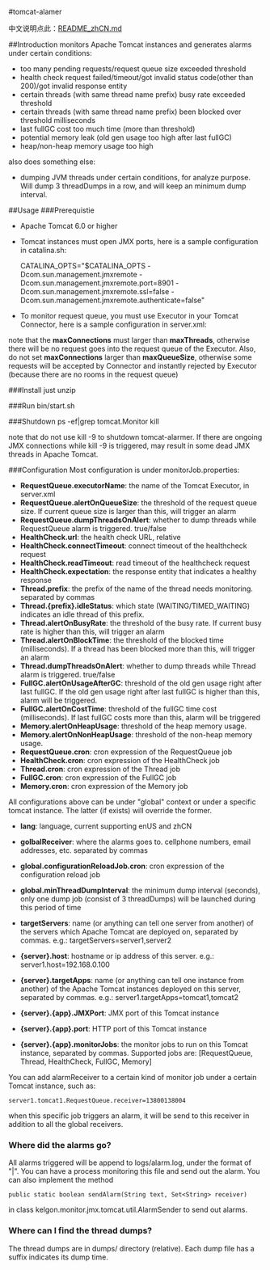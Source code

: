 #tomcat-alamer

中文说明点此：[README_zhCN.md](/README_zhCN.md)

##Introduction
monitors Apache Tomcat instances and generates alarms under certain conditions:

- too many pending requests/request queue size exceeded threshold
- health check request failed/timeout/got invalid status code(other than 200)/got invalid response entity
- certain threads (with same thread name prefix) busy rate exceeded threshold
- certain threads (with same thread name prefix) been blocked over threshold milliseconds
- last fullGC cost too much time (more than threshold)
- potential memory leak (old gen usage too high after last fullGC)
- heap/non-heap memory usage too high

also does something else:

- dumping JVM threads under certain conditions, for analyze purpose. Will dump 3 threadDumps in a row, and will keep an minimum dump interval.

##Usage
###Prerequistie
- Apache Tomcat 6.0 or higher
- Tomcat instances must open JMX ports, here is a sample configuration in catalina.sh:

	CATALINA_OPTS="$CATALINA_OPTS
	-Dcom.sun.management.jmxremote
	-Dcom.sun.management.jmxremote.port=8901
	-Dcom.sun.management.jmxremote.ssl=false
	-Dcom.sun.management.jmxremote.authenticate=false"

- To monitor request queue, you must use Executor in your Tomcat Connector, here is a sample configuration in server.xml:

	<Executor name="tomcatThreadPool" namePrefix="catalina-exec-" maxThreads="200" minSpareThreads="50" maxQueueSize="3000" />
	<Connector port="8080" protocol="org.apache.coyote.http11.Http11NioProtocol" executor="tomcatThreadPool" maxConnections="2000"/>
 
note that the **maxConnections** must larger than **maxThreads**, otherwise there will be no request goes into the request queue of the Executor.
Also, do not set **maxConnections** larger than **maxQueueSize**, otherwise some requests will be accepted by Connector and instantly rejected by Executor (because there are no rooms in the request queue)

###Install
just unzip

###Run
	bin/start.sh

###Shutdown
	ps -ef|grep tomcat.Monitor
	kill <pid>

note that do not use kill -9 to shutdown tomcat-alarmer. If there are ongoing JMX connections while kill -9 is triggered, may result in some dead JMX threads in Apache Tomcat.

###Configuration
Most configuration is under monitorJob.properties:

- **RequestQueue.executorName**: the name of the Tomcat Executor, in server.xml
- **RequestQueue.alertOnQueueSize**: the threshold of the request queue size. If current queue size is larger than this, will trigger an alarm
- **RequestQueue.dumpThreadsOnAlert**: whether to dump threads while RequestQueue alarm is triggered. true/false
- **HealthCheck.url**: the health check URL, relative
- **HealthCheck.connectTimeout**: connect timeout of the healthcheck request
- **HealthCheck.readTimeout**: read timeout of the healthcheck request
- **HealthCheck.expectation**: the response entity that indicates a healthy response
- **Thread.prefix**: the prefix of the name of the thread needs monitoring. separated by commas
- **Thread.{prefix}.idleStatus**: which state (WAITING/TIMED_WAITING) indicates an idle thread of this prefix.
- **Thread.alertOnBusyRate**: the threshold of the busy rate. If current busy rate is higher than this, will trigger an alarm
- **Thread.alertOnBlockTime**: the threshold of the blocked time (milliseconds). If a thread has been blocked more than this, will trigger an alarm
- **Thread.dumpThreadsOnAlert**: whether to dump threads while Thread alarm is triggered. true/false
- **FullGC.alertOnUsageAfterGC**: threshold of the old gen usage right after last fullGC. If the old gen usage right after last fullGC is higher than this, alarm will be triggered.
- **FullGC.alertOnCostTime**: threshold of the fullGC time cost (milliseconds). If last fullGC costs more than this, alarm will be triggered
- **Memory.alertOnHeapUsage**: threshold of the heap memory usage.
- **Memory.alertOnNonHeapUsage**: threshold of the non-heap memory usage.
- **RequestQueue.cron**: cron expression of the RequestQueue job
- **HealthCheck.cron**: cron expression of the HealthCheck job
- **Thread.cron**: cron expression of the Thread job
- **FullGC.cron**: cron expression of the FullGC job
- **Memory.cron**: cron expression of the Memory job

All configurations above can be under "global" context or under a specific tomcat instance. The latter (if exists) will override the former. 

- **lang**: language, current supporting enUS and zhCN
- **golbalReceiver**: where the alarms goes to. cellphone numbers, email addresses, etc. separated by commas
- **global.configurationReloadJob.cron**: cron expression of the configuration reload job
- **global.minThreadDumpInterval**: the minimum dump interval (seconds), only one dump job (consist of 3 threadDumps) will be launched during this period of time

- **targetServers**: name (or anything can tell one server from another) of the servers which Apache Tomcat are deployed on, separated by commas. e.g.: targetServers=server1,server2 
- **{server}.host**: hostname or ip address of this server. e.g.: server1.host=192.168.0.100
- **{server}.targetApps**: name (or anything can tell one instance from another) of the Apache Tomcat instances deployed on this server, separated by commas. e.g.: server1.targetApps=tomcat1,tomcat2
- **{server}.{app}.JMXPort**: JMX port of this Tomcat instance
- **{server}.{app}.port**: HTTP port of this Tomcat instance
- **{server}.{app}.monitorJobs**: the monitor jobs to run on this Tomcat instance, separated by commas. Supported jobs are: [RequestQueue, Thread, HealthCheck, FullGC, Memory]

You can add alarmReceiver to a certain kind of monitor job under a certain Tomcat instance, such as:

	server1.tomcat1.RequestQueue.receiver=13800138004

when this specific job triggers an alarm, it will be send to this receiver in addition to all the global receivers.

### Where did the alarms go?
All alarms triggered will be append to logs/alarm.log, under the format of "<alarmText>|<receivers separated by space>". You can have a process monitoring this file and send out the alarm. You can also implement the method

	public static boolean sendAlarm(String text, Set<String> receiver)

in class kelgon.monitor.jmx.tomcat.util.AlarmSender to send out alarms.

### Where can I find the thread dumps?
The thread dumps are in dumps/ directory (relative). Each dump file has a suffix indicates its dump time.